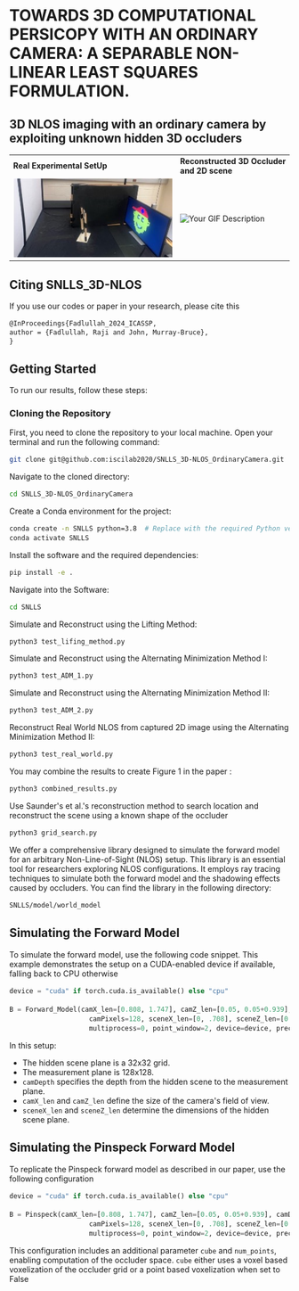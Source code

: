 # TOWARDS 3D COMPUTATIONAL PERSICOPY WITH AN ORDINARY CAMERA: A SEPARABLE NON-LINEAR LEAST SQUARES FORMULATION.
## 3D NLOS imaging with an ordinary camera by exploiting unknown hidden 3D occluders

<table>
  <!-- Titles -->
  <tr>
    <td><b>Real Experimental SetUp</b></td>
    <td><b>Reconstructed 3D Occluder and 2D scene</b></td>
  </tr>
  <!-- Content -->
  <tr>
    <!-- Image -->
    <td>
      <img src="SNLLS/data/real_setup.jpg" alt="Your Image Description" width="500"/>
    </td>
    <!-- GIF -->
    <td>
      <img src="SNLLS/results/real_results.gif" alt="Your GIF Description" width="500"/>
    </td>
  </tr>
</table>



## Citing SNLLS_3D-NLOS
If you use our codes or paper in your research, please cite this
```
@InProceedings{Fadlullah_2024_ICASSP,
author = {Fadlullah, Raji and John, Murray-Bruce},
}
```
## Getting Started

To run our results, follow these steps:

### Cloning the Repository

First, you need to clone the repository to your local machine. Open your terminal and run the following command:

```bash
git clone git@github.com:iscilab2020/SNLLS_3D-NLOS_OrdinaryCamera.git
```
Navigate to the cloned directory:

```bash
cd SNLLS_3D-NLOS_OrdinaryCamera
```

Create a Conda environment for the project:

```bash
conda create -n SNLLS python=3.8  # Replace with the required Python version
conda activate SNLLS
```
Install the software and the required dependencies:
```bash
pip install -e . 
```
Navigate into the Software:
```bash
cd SNLLS
```
Simulate and Reconstruct using the Lifting Method:
```bash
python3 test_lifing_method.py
```
Simulate and Reconstruct using the Alternating Minimization Method I:
```bash
python3 test_ADM_1.py
```
Simulate and Reconstruct using the Alternating Minimization Method II:
```bash
python3 test_ADM_2.py
```
Reconstruct Real World NLOS from captured 2D image using the Alternating Minimization Method II:
```bash
python3 test_real_world.py
```
You may combine the results to create Figure 1 in the paper :
```bash
python3 combined_results.py
```
Use Saunder's et al.'s reconstruction method to search location and reconstruct the scene using a known shape of the occluder
```bash
python3 grid_search.py
```
We offer a comprehensive library designed to simulate the forward model for an arbitrary Non-Line-of-Sight (NLOS) setup. This library is an essential tool for researchers exploring NLOS configurations. It employs ray tracing techniques to simulate both the forward model and the shadowing effects caused by occluders. You can find the library in the following directory:
```bash
SNLLS/model/world_model
```
## Simulating the Forward Model

To simulate the forward model, use the following code snippet. This example demonstrates the setup on a CUDA-enabled device if available, falling back to CPU otherwise
```python
device = "cuda" if torch.cuda.is_available() else "cpu"

B = Forward_Model(camX_len=[0.808, 1.747], camZ_len=[0.05, 0.05+0.939], camDepth= 1.076, sceneDepth=0, scenePixels=32, 
                    camPixels=128, sceneX_len=[0, .708], sceneZ_len=[0.03, 0.436], occluders=None,
                    multiprocess=0, point_window=2, device=device, precision=32)
```
In this setup:

- The hidden scene plane is a 32x32 grid.
- The measurement plane is 128x128.
- `camDepth` specifies the depth from the hidden scene to the measurement plane.
- `camX_len` and `camZ_len` define the size of the camera's field of view.
- `sceneX_len` and `sceneZ_len` determine the dimensions of the hidden scene plane.

## Simulating the Pinspeck Forward Model

To replicate the Pinspeck forward model as described in our paper, use the following configuration
```python
device = "cuda" if torch.cuda.is_available() else "cpu"

B = Pinspeck(camX_len=[0.808, 1.747], camZ_len=[0.05, 0.05+0.939], camDepth= 1.076, sceneDepth=0, scenePixels=32, 
                    camPixels=128, sceneX_len=[0, .708], sceneZ_len=[0.03, 0.436], occluders=None,
                    multiprocess=0, point_window=2, device=device, precision=32, cube = True, num_points=[10, 3,10])
```
This configuration includes an additional parameter `cube` and `num_points`, enabling computation of the occluder space. `cube` either uses a voxel based voxelization of the occluder grid or a point based voxelization when set to False






